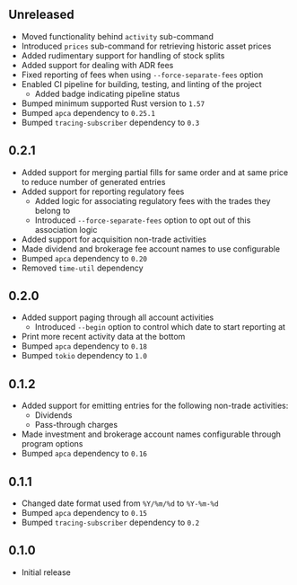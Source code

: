Unreleased
----------
- Moved functionality behind `activity` sub-command
- Introduced `prices` sub-command for retrieving historic asset prices
- Added rudimentary support for handling of stock splits
- Added support for dealing with ADR fees
- Fixed reporting of fees when using `--force-separate-fees` option
- Enabled CI pipeline for building, testing, and linting of the project
  - Added badge indicating pipeline status
- Bumped minimum supported Rust version to `1.57`
- Bumped `apca` dependency to `0.25.1`
- Bumped `tracing-subscriber` dependency to `0.3`


0.2.1
-----
- Added support for merging partial fills for same order and at same
  price to reduce number of generated entries
- Added support for reporting regulatory fees
  - Added logic for associating regulatory fees with the trades they
    belong to
  - Introduced `--force-separate-fees` option to opt out of this
    association logic
- Added support for acquisition non-trade activities
- Made dividend and brokerage fee account names to use configurable
- Bumped `apca` dependency to `0.20`
- Removed `time-util` dependency


0.2.0
-----
- Added support paging through all account activities
  - Introduced `--begin` option to control which date to start reporting
    at
- Print more recent activity data at the bottom
- Bumped `apca` dependency to `0.18`
- Bumped `tokio` dependency to `1.0`


0.1.2
-----
- Added support for emitting entries for the following non-trade
  activities:
  - Dividends
  - Pass-through charges
- Made investment and brokerage account names configurable through
  program options
- Bumped `apca` dependency to `0.16`


0.1.1
-----
- Changed date format used from `%Y/%m/%d` to `%Y-%m-%d`
- Bumped `apca` dependency to `0.15`
- Bumped `tracing-subscriber` dependency to `0.2`


0.1.0
-----
- Initial release
